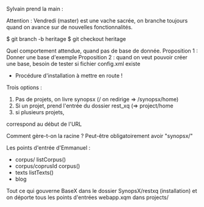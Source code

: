 Sylvain prend la main :

Attention : Vendredi (master) est une vache sacrée, on branche toujours quand on avance sur de nouvelles fonctionnalités.

$ git branch -b heritage
$ git checkout heritage

Quel comportement attendue, quand pas de base de donnée. 
Proposition 1 : Donner une base d'exemple
Proposition 2 : quand on veut pouvoir créer une base, besoin de tester si fichier config.xml existe

- Procédure d'installation à mettre en route !

Trois options :
1) Pas de projets, on livre synopsx (/ on redirige => /synopsx/home)
2) Si un projet, prend l'entrée du dossier rest_xq (=> project/home
3) si plusieurs projets, 

<resourceName> correspond au début de l'URL

Comment gère-t-on la racine ? Peut-être obligatoirement avoir "synopsx/"

Les points d'entrée d'Emmanuel :
- corpus/           listCorpus()
- corpus/coprusId   corpus()
- texts             listTexts()
- blog              


Tout ce qui gouverne BaseX dans le dossier SynopsX/restxq (installation) et on déporte tous les points d'entrées webapp.xqm dans projects/


